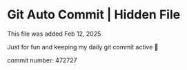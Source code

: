 # Git Auto Commit | Hidden File

This file was added Feb 12, 2025

Just for fun and keeping my daily git commit active 🤪

commit number: 472727
